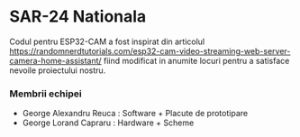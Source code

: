 # SAR-24 Nationala

Codul pentru ESP32-CAM a fost inspirat din articolul https://randomnerdtutorials.com/esp32-cam-video-streaming-web-server-camera-home-assistant/ fiind modificat in anumite locuri pentru a satisface nevoile proiectului nostru.


### Membrii echipei
- George Alexandru Reuca : Software + Placute de prototipare
- George Lorand Capraru : Hardware + Scheme
